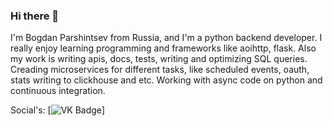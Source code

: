 ### Hi there 👋

I'm Bogdan Parshintsev from Russia, and I'm a python backend developer. I really enjoy learning programming and frameworks like aoihttp, flask. Also my work is writing apis, docs, tests, writing and optimizing SQL queries. Creading microservices for different tasks, like scheduled events, oauth, stats writing to clickhouse and etc. Working with async code on python and continuous integration.

Social's:
[![VK Badge](https://img.shields.io/badge/%D0%91%D0%BE%D0%B3%D0%B4%D0%B0%D0%BD%20%D0%9F%D0%B0%D1%80%D1%88%D0%B8%D0%BD%D1%86%D0%B5%D0%B2-4680C2?link=https://vk.com/bparshintsev&logo=vk&logoColor=ffffff)]
